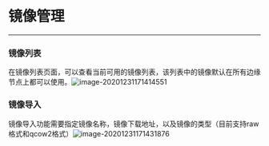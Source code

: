 # 镜像管理
------
### 镜像列表

在镜像列表页面，可以查看当前可用的镜像列表，该列表中的镜像默认在所有边缘节点上都可以使用。![image-20201231171414551](https://static.ucloud.cn/9b80e2f0e33b380b29f370da8949c710.png)



### 镜像导入

镜像导入功能需要指定镜像名称，镜像下载地址，以及镜像的类型（目前支持raw格式和qcow2格式）![image-20201231171431876](https://static.ucloud.cn/49ade3e1bf99b62fab8baf4b5be5539b.png)

 